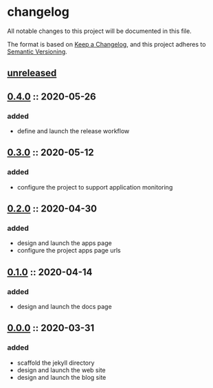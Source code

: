 # changelog

All notable changes to this project will be documented in this file.

The format is based on [Keep a Changelog][changelog],
and this project adheres to [Semantic Versioning][semver].

## [unreleased]

## [0.4.0] :: 2020-05-26

### added

- define and launch the release workflow

## [0.3.0] :: 2020-05-12

### added

- configure the project to support application monitoring

## [0.2.0] :: 2020-04-30

### added

- design and launch the apps page
- configure the project apps page urls

## [0.1.0] :: 2020-04-14

### added

- design and launch the docs page

## [0.0.0] :: 2020-03-31

### added

- scaffold the jekyll directory
- design and launch the web site
- design and launch the blog site

[0.4.0]: https://github.com/RVTR/rvtr/tree/0.4.0 '0.4.0'
[0.3.0]: https://github.com/RVTR/rvtr/tree/0.3.0 '0.3.0'
[0.2.0]: https://github.com/RVTR/rvtr/tree/0.2.0 '0.2.0'
[0.1.0]: https://github.com/RVTR/rvtr/tree/0.1.0 '0.1.0'
[0.0.0]: https://github.com/RVTR/rvtr/tree/0.0.0 '0.0.0'
[changelog]: https://keepachangelog.com/en/1.0.0/ 'keep a changelog'
[semver]: https://semver.org/spec/v2.0.0.html 'semantic versioning'
[unreleased]: https://github.com/RVTR/rvtr/tree/master 'unreleased'
